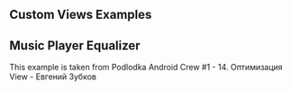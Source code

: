 ## Custom Views Examples

## Music Player Equalizer
This example is taken from Podlodka Android Crew #1 - 14. Оптимизация View - Евгений Зубков
